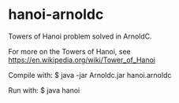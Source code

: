# hanoi-arnoldc
Towers of Hanoi problem solved in ArnoldC. 

For more on the Towers of Hanoi, see https://en.wikipedia.org/wiki/Tower_of_Hanoi

Compile with:
	$ java -jar Arnoldc.jar hanoi.arnoldc

Run with:
	$ java hanoi
